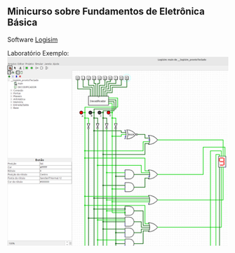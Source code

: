 ## Minicurso sobre Fundamentos de Eletrônica Básica

Software [Logisim](http://www.cburch.com/logisim/index.html)

Laboratório Exemplo:
<a href="#"><img src="https://github.com/adrianoifnmg/FundamentosEletronica/blob/master/imgs/logisim.png"></a>
